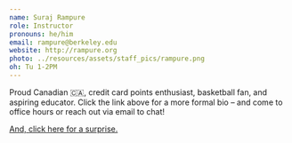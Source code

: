 ```yaml
---
name: Suraj Rampure
role: Instructor
pronouns: he/him
email: rampure@berkeley.edu
website: http://rampure.org
photo: ../resources/assets/staff_pics/rampure.png
oh: Tu 1-2PM
---
```

Proud Canadian 🇨🇦, credit card points enthusiast, basketball fan, and aspiring educator. Click the link above for a more formal bio – and come to office hours or reach out via email to chat!

[And, click here for a surprise.](http://rampure.org/assets/me_dancing.gif)
